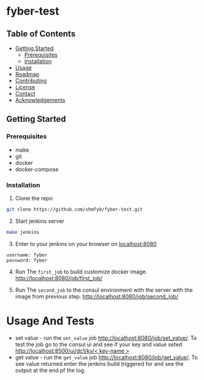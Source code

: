# fyber-test


<!-- TABLE OF CONTENTS -->
## Table of Contents

* [Getting Started](#getting-started)
  * [Prerequisites](#prerequisites)
  * [Installation](#installation)
* [Usage](#usage)
* [Roadmap](#roadmap)
* [Contributing](#contributing)
* [License](#license)
* [Contact](#contact)
* [Acknowledgements](#acknowledgements)




<!-- GETTING STARTED -->
## Getting Started



### Prerequisites

* make
* git
* docker
* docker-compose

### Installation

1. Clone the repo
```sh
git clone https://github.com/shmfyb/fyber-test.git
```
2. Start jenkins server
```sh
make jenkins
```
3. Enter to your jenkins on your browser on [localhost:8080](http://localhost:8080)
```JS
username: fyber
password: fyber
```
4. Run The `first_job` to build customize docker image. [http://localhost:8080/job/first_job/](http://localhost:8080/job/first_job/)

5. Run The `second_job` to the consul environment with the server with the image from previous step. [http://localhost:8080/job/second_job/](http://localhost:8080/job/second_job/)
<!-- USAGE EXAMPLES -->

# Usage And Tests

* set value - run the `set_value` job [http://localhost:8080/job/set_value/](http://localhost:8080/job/set_value/). To test the job go to the consul ui and see if your key and value seted [http://localhost:8500/ui/dc1/kv/< key-name >](http://localhost:8500/ui/dc1/kv/<key-name>)
* get value - run the `get_value` job [http://localhost:8080/job/get_value/](http://localhost:8080/job/get_value/). To see value returned enter the jenkins build triggered for and see the output at the end pf the log.





